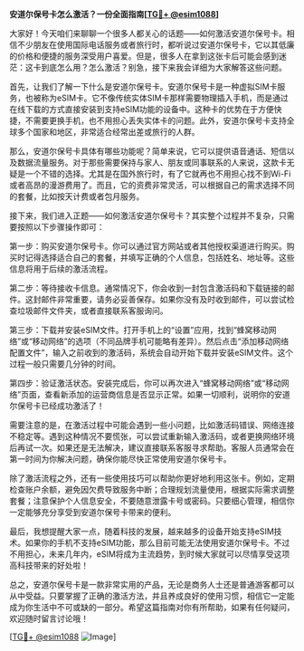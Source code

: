 **安道尔保号卡怎么激活？一份全面指南[[TG💪+ @esim1088](https://t.me/s/esim1088)]**

大家好！今天咱们来聊聊一个很多人都关心的话题——如何激活安道尔保号卡。相信不少朋友在使用国际电话服务或者旅行时，都听说过安道尔保号卡，它以其低廉的价格和便捷的服务深受用户喜爱。但是，很多人在拿到这张卡后可能会感到迷茫：这卡到底怎么用？怎么激活？别急，接下来我会详细为大家解答这些问题。

首先，让我们了解一下什么是安道尔保号卡。安道尔保号卡是一种虚拟SIM卡服务，也被称为eSIM卡。它不像传统实体SIM卡那样需要物理插入手机，而是通过在线下载的方式直接安装到支持eSIM功能的设备中。这种卡的优势在于方便快捷，不需要更换手机，也不用担心丢失实体卡的问题。此外，安道尔保号卡支持全球多个国家和地区，非常适合经常出差或旅行的人群。

那么，安道尔保号卡具体有哪些功能呢？简单来说，它可以提供语音通话、短信以及数据流量服务。对于那些需要保持与家人、朋友或同事联系的人来说，这款卡无疑是一个不错的选择。尤其是在国外旅行时，有了它就再也不用担心找不到Wi-Fi或者高昂的漫游费用了。而且，它的资费非常灵活，可以根据自己的需求选择不同的套餐，比如按天计费或者包月服务。

接下来，我们进入正题——如何激活安道尔保号卡？其实整个过程并不复杂，只需要按照以下步骤操作即可：

第一步：购买安道尔保号卡。你可以通过官方网站或者其他授权渠道进行购买。购买时记得选择适合自己的套餐，并填写正确的个人信息，包括姓名、地址等。这些信息将用于后续的激活流程。

第二步：等待接收卡信息。通常情况下，你会收到一封包含激活码和下载链接的邮件。这封邮件非常重要，请务必妥善保存。如果你没有及时收到邮件，可以尝试检查垃圾邮件文件夹，或者直接联系客服询问。

第三步：下载并安装eSIM文件。打开手机上的“设置”应用，找到“蜂窝移动网络”或“移动网络”的选项（不同品牌手机可能略有差异）。然后点击“添加移动网络配置文件”，输入之前收到的激活码，系统会自动开始下载并安装eSIM文件。这个过程一般只需要几分钟的时间。

第四步：验证激活状态。安装完成后，你可以再次进入“蜂窝移动网络”或“移动网络”页面，查看新添加的运营商信息是否显示正常。如果一切顺利，说明你的安道尔保号卡已经成功激活了！

需要注意的是，在激活过程中可能会遇到一些小问题，比如激活码错误、网络连接不稳定等。遇到这种情况不要慌张，可以尝试重新输入激活码，或者更换网络环境后再试一次。如果还是无法解决，建议直接联系客服寻求帮助。客服人员通常会在第一时间为你解决问题，确保你能尽快正常使用安道尔保号卡。

除了激活流程之外，还有一些使用技巧可以帮助你更好地利用这张卡。例如，定期检查账户余额，避免因欠费导致服务中断；合理规划流量使用，根据实际需求调整套餐；注意保护个人信息安全，不要随意泄露卡号或密码。只要细心管理，相信你一定能够充分享受到安道尔保号卡带来的便利。

最后，我想提醒大家一点，随着科技的发展，越来越多的设备开始支持eSIM技术。如果你的手机不支持eSIM功能，那么目前可能无法使用安道尔保号卡。不过不用担心，未来几年内，eSIM将成为主流趋势，到时候大家就可以尽情享受这项高科技带来的好处啦！

总之，安道尔保号卡是一款非常实用的产品，无论是商务人士还是普通游客都可以从中受益。只要掌握了正确的激活方法，并且养成良好的使用习惯，相信它一定能成为你生活中不可或缺的一部分。希望这篇指南对你有所帮助，如果有任何疑问，欢迎随时留言讨论哦！

[[TG💪+ @esim1088](https://t.me/s/esim1088) ![Image](https://i.postimg.cc/4NQfJmqS/Snipaste-2025-05-13-00-14-12.png)]